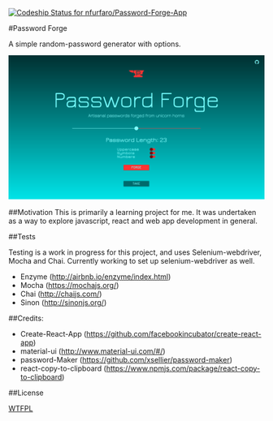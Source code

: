 [ ![Codeship Status for nfurfaro/Password-Forge-App](https://app.codeship.com/projects/fe417780-b807-0134-bb9c-3617a86d3e20/status?branch=master)](https://app.codeship.com/projects/194609)

#Password Forge

A simple random-password generator with options.

![Screenshot](/Screenshot.png?raw=true "Screenshot")

##Motivation
This is primarily a learning project for me. It was undertaken as a way to explore javascript, react and web app development in general.

##Tests

Testing is a work in progress for this project, and uses Selenium-webdriver, Mocha and Chai. Currently working to set up selenium-webdriver as well.

* Enzyme (http://airbnb.io/enzyme/index.html)
* Mocha (https://mochajs.org/)
* Chai (http://chaijs.com/)
* Sinon (http://sinonjs.org/)

##Credits:

* Create-React-App (https://github.com/facebookincubator/create-react-app)
* material-ui (http://www.material-ui.com/#/)
* password-Maker (https://github.com/xsellier/password-maker)
* react-copy-to-clipboard  (https://www.npmjs.com/package/react-copy-to-clipboard)

##License

[WTFPL](http://www.wtfpl.net/)